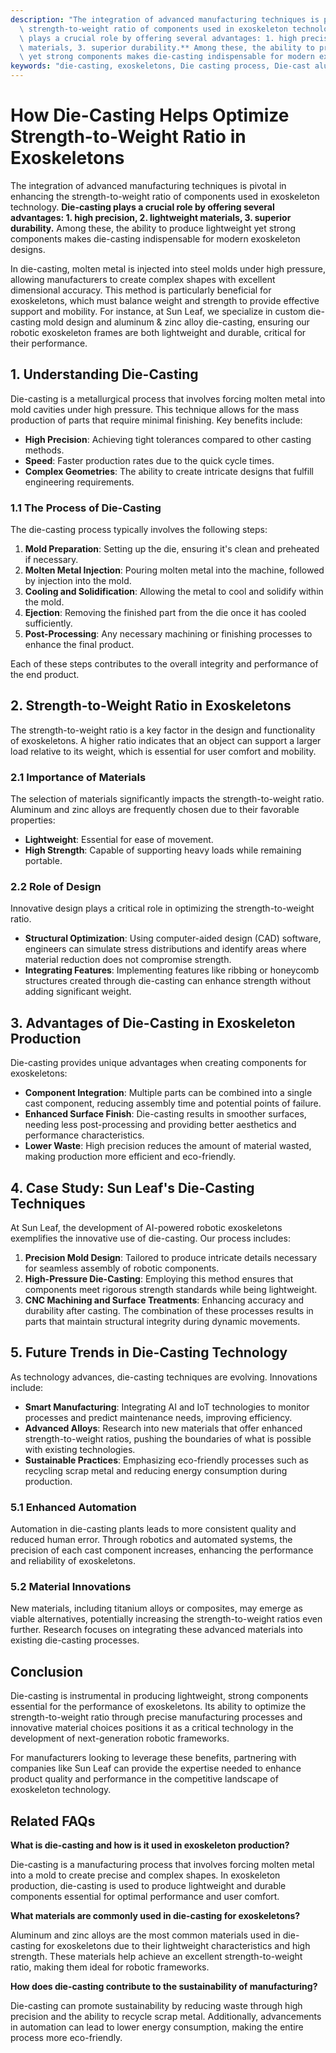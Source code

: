 ```yaml
---
description: "The integration of advanced manufacturing techniques is pivotal in enhancing the\
  \ strength-to-weight ratio of components used in exoskeleton technology. **Die-casting\
  \ plays a crucial role by offering several advantages: 1. high precision, 2. lightweight\
  \ materials, 3. superior durability.** Among these, the ability to produce lightweight\
  \ yet strong components makes die-casting indispensable for modern exoskeleton designs."
keywords: "die-casting, exoskeletons, Die casting process, Die-cast aluminum"
---
```

# How Die-Casting Helps Optimize Strength-to-Weight Ratio in Exoskeletons

The integration of advanced manufacturing techniques is pivotal in enhancing the strength-to-weight ratio of components used in exoskeleton technology. **Die-casting plays a crucial role by offering several advantages: 1. high precision, 2. lightweight materials, 3. superior durability.** Among these, the ability to produce lightweight yet strong components makes die-casting indispensable for modern exoskeleton designs.

In die-casting, molten metal is injected into steel molds under high pressure, allowing manufacturers to create complex shapes with excellent dimensional accuracy. This method is particularly beneficial for exoskeletons, which must balance weight and strength to provide effective support and mobility. For instance, at Sun Leaf, we specialize in custom die-casting mold design and aluminum & zinc alloy die-casting, ensuring our robotic exoskeleton frames are both lightweight and durable, critical for their performance.

## **1. Understanding Die-Casting**

Die-casting is a metallurgical process that involves forcing molten metal into mold cavities under high pressure. This technique allows for the mass production of parts that require minimal finishing. Key benefits include:

- **High Precision**: Achieving tight tolerances compared to other casting methods.
- **Speed**: Faster production rates due to the quick cycle times.
- **Complex Geometries**: The ability to create intricate designs that fulfill engineering requirements.

### **1.1 The Process of Die-Casting**

The die-casting process typically involves the following steps:

1. **Mold Preparation**: Setting up the die, ensuring it's clean and preheated if necessary.
2. **Molten Metal Injection**: Pouring molten metal into the machine, followed by injection into the mold.
3. **Cooling and Solidification**: Allowing the metal to cool and solidify within the mold.
4. **Ejection**: Removing the finished part from the die once it has cooled sufficiently.
5. **Post-Processing**: Any necessary machining or finishing processes to enhance the final product.

Each of these steps contributes to the overall integrity and performance of the end product.

## **2. Strength-to-Weight Ratio in Exoskeletons**

The strength-to-weight ratio is a key factor in the design and functionality of exoskeletons. A higher ratio indicates that an object can support a larger load relative to its weight, which is essential for user comfort and mobility.

### **2.1 Importance of Materials**

The selection of materials significantly impacts the strength-to-weight ratio. Aluminum and zinc alloys are frequently chosen due to their favorable properties:

- **Lightweight**: Essential for ease of movement.
- **High Strength**: Capable of supporting heavy loads while remaining portable.
  
### **2.2 Role of Design**

Innovative design plays a critical role in optimizing the strength-to-weight ratio. 

- **Structural Optimization**: Using computer-aided design (CAD) software, engineers can simulate stress distributions and identify areas where material reduction does not compromise strength.
- **Integrating Features**: Implementing features like ribbing or honeycomb structures created through die-casting can enhance strength without adding significant weight.

## **3. Advantages of Die-Casting in Exoskeleton Production**

Die-casting provides unique advantages when creating components for exoskeletons:

- **Component Integration**: Multiple parts can be combined into a single cast component, reducing assembly time and potential points of failure.
- **Enhanced Surface Finish**: Die-casting results in smoother surfaces, needing less post-processing and providing better aesthetics and performance characteristics.
- **Lower Waste**: High precision reduces the amount of material wasted, making production more efficient and eco-friendly.

## **4. Case Study: Sun Leaf's Die-Casting Techniques**

At Sun Leaf, the development of AI-powered robotic exoskeletons exemplifies the innovative use of die-casting. Our process includes:

1. **Precision Mold Design**: Tailored to produce intricate details necessary for seamless assembly of robotic components.
2. **High-Pressure Die-Casting**: Employing this method ensures that components meet rigorous strength standards while being lightweight.
3. **CNC Machining and Surface Treatments**: Enhancing accuracy and durability after casting. The combination of these processes results in parts that maintain structural integrity during dynamic movements.

## **5. Future Trends in Die-Casting Technology**

As technology advances, die-casting techniques are evolving. Innovations include:

- **Smart Manufacturing**: Integrating AI and IoT technologies to monitor processes and predict maintenance needs, improving efficiency.
- **Advanced Alloys**: Research into new materials that offer enhanced strength-to-weight ratios, pushing the boundaries of what is possible with existing technologies.
- **Sustainable Practices**: Emphasizing eco-friendly processes such as recycling scrap metal and reducing energy consumption during production.

### **5.1 Enhanced Automation**

Automation in die-casting plants leads to more consistent quality and reduced human error. Through robotics and automated systems, the precision of each cast component increases, enhancing the performance and reliability of exoskeletons.

### **5.2 Material Innovations**

New materials, including titanium alloys or composites, may emerge as viable alternatives, potentially increasing the strength-to-weight ratios even further. Research focuses on integrating these advanced materials into existing die-casting processes.

## **Conclusion**

Die-casting is instrumental in producing lightweight, strong components essential for the performance of exoskeletons. Its ability to optimize the strength-to-weight ratio through precise manufacturing processes and innovative material choices positions it as a critical technology in the development of next-generation robotic frameworks.

For manufacturers looking to leverage these benefits, partnering with companies like Sun Leaf can provide the expertise needed to enhance product quality and performance in the competitive landscape of exoskeleton technology.

## Related FAQs

**What is die-casting and how is it used in exoskeleton production?**

Die-casting is a manufacturing process that involves forcing molten metal into a mold to create precise and complex shapes. In exoskeleton production, die-casting is used to produce lightweight and durable components essential for optimal performance and user comfort.

**What materials are commonly used in die-casting for exoskeletons?**

Aluminum and zinc alloys are the most common materials used in die-casting for exoskeletons due to their lightweight characteristics and high strength. These materials help achieve an excellent strength-to-weight ratio, making them ideal for robotic frameworks.

**How does die-casting contribute to the sustainability of manufacturing?**

Die-casting can promote sustainability by reducing waste through high precision and the ability to recycle scrap metal. Additionally, advancements in automation can lead to lower energy consumption, making the entire process more eco-friendly.
